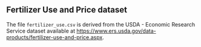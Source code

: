 ## Fertilizer Use and Price dataset

The file `fertilizer_use.csv` is derived from the USDA - Economic Research
Service dataset available at
https://www.ers.usda.gov/data-products/fertilizer-use-and-price.aspx.
